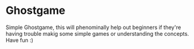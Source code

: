 # Ghostgame
Simple Ghostgame, this will phenominally help out beginners if they're having trouble makig some simple games or understanding the concepts.
Have fun :)
